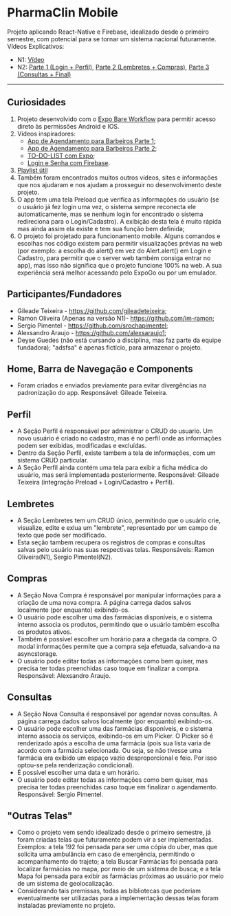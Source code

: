 # **PharmaClin Mobile**
Projeto aplicando React-Native e Firebase, idealizado desde o primeiro semestre, com potencial para se tornar um sistema nacional futuramente.
Vídeos Explicativos:
  * N1: [Vídeo](https://drive.google.com/file/d/1r7_Weur5N61iIawu8l805PZOjPMM0wK9/view?usp=sharing)
  * N2: [Parte 1 (Login + Perfil)](https://drive.google.com/file/d/1y8j-terp1PCzEwffu17WlOFcG3eZycKR/view?usp=sharing), [Parte 2 (Lembretes + Compras)](https://drive.google.com/file/d/1NJrdm2McmVLu70lC8Ws8140otcTy3x8T/view?usp=sharing), [Parte 3 (Consultas + Final)](https://drive.google.com/file/d/1wnWmNS36k5BIbuI-kMerh7v-Lr8q6oUa/view?usp=sharing)
---
## Curiosidades
  1. Projeto desenvolvido com o [Expo Bare Workflow](https://www.youtube.com/watch?v=ZaDpDlPr25M&t=1236s) para permitir acesso direto às permissões Android e IOS.
  2. Vídeos inspiradores:
       * [App de Agendamento para Barbeiros Parte 1](https://www.youtube.com/watch?v=kk_pGWBOkc4&t=9886s);
       * [App de Agendamento para Barbeiros Parte 2](https://www.youtube.com/watch?v=wdvxNgGV0sU&t=358s);
       * [TO-DO-LIST com Expo](https://www.youtube.com/watch?v=abvpbrwd6ek);
       * [Login e Senha com Firebase](https://www.youtube.com/watch?v=FNhmYBxktIs).
  3. [Playlist útil](https://www.youtube.com/playlist?list=PLx4x_zx8csUgyDN7j9L7gykBjxByM_etD)
  4. Também foram encontrados muitos outros vídeos, sites e informações que nos ajudaram e nos ajudam a prosseguir no desenvolvimento deste projeto.
  5. O app tem uma tela Preload que verifica as informações do usuário (se o usuário já fez login uma vez, o sistema sempre reconecta ele automaticamente, mas se nenhum login for encontrado o sistema redireciona para o Login/Cadastro). A exibição desta tela é muito rápida mas ainda assim ela existe e tem sua função bem definida;
  6. O projeto foi projetado para funcionamento mobile. Alguns comandos e escolhas nos código existem para permitir visualizações prévias na web (por exemplo: a escolha do alert() em vez do Alert.alert() em Login e Cadastro, para permitir que o server web também consiga entrar no app), mas isso não significa que o projeto funcione 100% na web. A sua experiência será melhor acessando pelo ExpoGo ou por um emulador.
## Participantes/Fundadores
  * Gileade Teixeira - https://github.com/gileadeteixeira;
  * Ramon Oliveira (Apenas na versão N1)- https://github.com/im-ramon;
  * Sergio Pimentel - https://github.com/srochapimentel;
  * Alexsandro Araujo - https://github.com/alexsaraujo1;
  * Deyse Guedes (não está cursando a disciplina, mas faz parte da equipe fundadora);
  "adsfsa" é apenas fictício, para armazenar o projeto.
## Home, Barra de Navegação e Components
  * Foram criados e enviados previamente para evitar divergências na padronização do app.
  Responsável: Gileade Teixeira.
## Perfil
  * A Seção Perfil é responsável por administrar o CRUD do usuario. Um novo usuário é criado no cadastro, mas é no perfil onde as informações podem ser exibidas, modificadas e excluídas.
  * Dentro da Seção Perfil, existe tambem a tela de informações, com um sistema CRUD particular.
  * A Seção Perfil ainda contém  uma tela para exibir a ficha médica do usuário, mas será implementada posteriormente.
  Responsável: Gileade Teixeira (integração Preload + Login/Cadastro + Perfil).
## Lembretes
  * A Seção Lembretes tem um CRUD único, permitindo que o usuário crie, visualize, edite e exlua um "lembrete", representado por um campo de texto que pode ser modificado. 
  * Esta seção tambem recupera os registros de compras e consultas salvas pelo usuário nas suas respectivas telas.
  Responsáveis: Ramon Oliveira(N1), Sergio Pimentel(N2).
## Compras
  * A Seção Nova Compra é responsável por manipular informações para a criação de uma nova compra. A página carrega dados salvos localmente (por enquanto) exibindo-os.
  * O usuário pode escolher uma das farmácias disponíveis, e o sistema interno associa os produtos, permitindo que o usuário também escolha os produtos ativos. 
  * Também é possível escolher um horário para a chegada da compra. O modal informações permite que a compra seja efetuada, salvando-a na asyncstorage.
  * O usuário pode editar todas as informações como bem quiser, mas precisa ter todas preenchidas caso toque em finalizar a compra.
  Responsável: Alexsandro Araujo.
## Consultas
  * A Seção Nova Consulta é responsável por agendar novas consultas. A página carrega dados salvos localmente (por enquanto) exibindo-os.
  * O usuário pode escolher uma das farmácias disponíveis, e o sistema interno associa os serviços, exibindo-os em um Picker. O Picker só é renderizado após a escolha de uma farmácia (pois sua lista varia de acordo com a farmácia selecionada. Ou seja, se não tivesse uma farmácia era exibido um espaço vazio desproporcional e feio. Por isso optou-se pela renderização condicional).
  * É possível escolher uma data e um horário.
  * O usuário pode editar todas as informações como bem quiser, mas precisa ter todas preenchidas caso toque em finalizar o agendamento.
  Responsável: Sergio Pimentel.
## "Outras Telas"
  * Como o projeto vem sendo idealizado desde o primeiro semestre, já foram criadas telas que futuramente podem vir a ser implementadas. Exemplos: a tela 192 foi pensada para ser uma cópia do uber, mas que solicita uma ambulância em caso de emergência, permitindo o acompanhamento do trajeto; a tela Buscar Farmácias foi pensada para localizar farmácias no mapa, por meio de um sistema de busca; e a tela Mapa foi pensada para exibir as farmácias próximas ao usuário por meio de um sistema de geolocalização.
  * Considerando tais premissas, todas as bibliotecas que poderiam eventualmente ser utilizadas para a  implementação dessas telas foram instaladas previamente no projeto.
